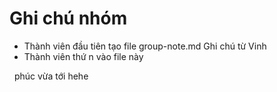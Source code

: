 # Ghi chú nhóm

* Thành viên đầu tiên tạo file group-note.md
  Ghi chú từ Vinh
* Thành viên thứ n vào file này 

&nbsp;	phúc vừa tới hehe

